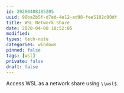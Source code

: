 ```yaml
---
id: 20200408185205
uuid: 98ba2b5f-d7ed-4e12-ad98-fee5102d90df
title: WSL Network Share
date: 2020-04-08 18:52:05
modified: 
types: tech-note
categories: windows
pinned: false
tags: [wsl]
private: false
draft: false
---
```


Access WSL as a network share using `\\wsl$`.
